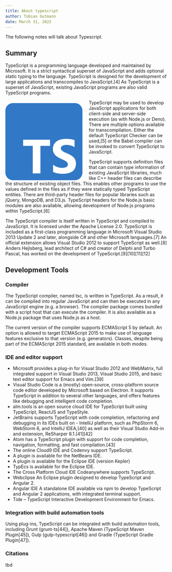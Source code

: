 ```yaml
---
title: About typescript
author: Tobias Gutmann
date: March 31, 2022
---
```


The following notes will talk about Typescript.

## Summary

TypeScript is a programming language developed and maintained by Microsoft. It is a strict syntactical superset of JavaScript and adds optional static typing to the language. TypeScript is designed for the development of large applications and transcompiles to JavaScript.[4] As TypeScript is a superset of JavaScript, existing JavaScript programs are also valid TypeScript programs.

<img src="../assets/img/typescript_logo.png"
     alt="Typescript logo"
     style="float: left; margin-right: 20px; margin-top: 10px;"
/>

TypeScript may be used to develop JavaScript applications for both client-side and server-side execution (as with Node.js or Deno). There are multiple options available for transcompilation. Either the default TypeScript Checker can be used,[5] or the Babel compiler can be invoked to convert TypeScript to JavaScript.

TypeScript supports definition files that can contain type information of existing JavaScript libraries, much like C++ header files can describe the structure of existing object files. This enables other programs to use the values defined in the files as if they were statically typed TypeScript entities. There are third-party header files for popular libraries such as jQuery, MongoDB, and D3.js. TypeScript headers for the Node.js basic modules are also available, allowing development of Node.js programs within TypeScript.[6]

The TypeScript compiler is itself written in TypeScript and compiled to JavaScript. It is licensed under the Apache License 2.0. TypeScript is included as a first-class programming language in Microsoft Visual Studio 2013 Update 2 and later, alongside C# and other Microsoft languages.[7] An official extension allows Visual Studio 2012 to support TypeScript as well.[8] Anders Hejlsberg, lead architect of C# and creator of Delphi and Turbo Pascal, has worked on the development of TypeScript.[9][10][11][12]

## Development Tools

### Compiler

The TypeScript compiler, named tsc, is written in TypeScript. As a result, it can be compiled into regular JavaScript and can then be executed in any JavaScript engine (e.g. a browser). The compiler package comes bundled with a script host that can execute the compiler. It is also available as a Node.js package that uses Node.js as a host.

The current version of the compiler supports ECMAScript 5 by default. An option is allowed to target ECMAScript 2015 to make use of language features exclusive to that version (e.g. generators). Classes, despite being part of the ECMAScript 2015 standard, are available in both modes.

### IDE and editor support

- Microsoft provides a plug-in for Visual Studio 2012 and WebMatrix, full integrated support in Visual Studio 2013, Visual Studio 2015, and basic text editor support for Emacs and Vim.[39]
- Visual Studio Code is a (mostly) open-source, cross-platform source code editor developed by Microsoft based on Electron. It supports TypeScript in addition to several other languages, and offers features like debugging and intelligent code completion.
- alm.tools is an open source cloud IDE for TypeScript built using TypeScript, ReactJS and TypeStyle.
- JetBrains supports TypeScript with code completion, refactoring and debugging in its IDEs built on - IntelliJ platform, such as PhpStorm 6, WebStorm 6, and IntelliJ IDEA,[40] as well as their Visual Studio Add-in and extension, ReSharper 8.1.[41][42]
- Atom has a TypeScript plugin with support for code completion, navigation, formatting, and fast compilation.[43]
- The online Cloud9 IDE and Codenvy support TypeScript.
- A plugin is available for the NetBeans IDE.
- A plugin is available for the Eclipse IDE (version Kepler)
- TypEcs is available for the Eclipse IDE.
- The Cross Platform Cloud IDE Codeanywhere supports TypeScript.
- Webclipse An Eclipse plugin designed to develop TypeScript and Angular 2.
- Angular IDE A standalone IDE available via npm to develop TypeScript and Angular 2 applications, with integrated terminal support.
- Tide – TypeScript Interactive Development Environment for Emacs.

### Integration with build automation tools

Using plug-ins, TypeScript can be integrated with build automation tools, including Grunt (grunt-ts[44]), Apache Maven (TypeScript Maven Plugin[45]), Gulp (gulp-typescript[46]) and Gradle (TypeScript Gradle Plugin[47]).

### Citations

tbd
